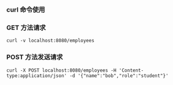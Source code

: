 ### curl 命令使用

### GET 方法请求

`curl -v localhost:8080/employees`

### POST 方法发送请求

`curl -X POST localhost:8080/employees -H 'Content-type:application/json' -d '{"name":"bob","role":"student"}'`

#### 